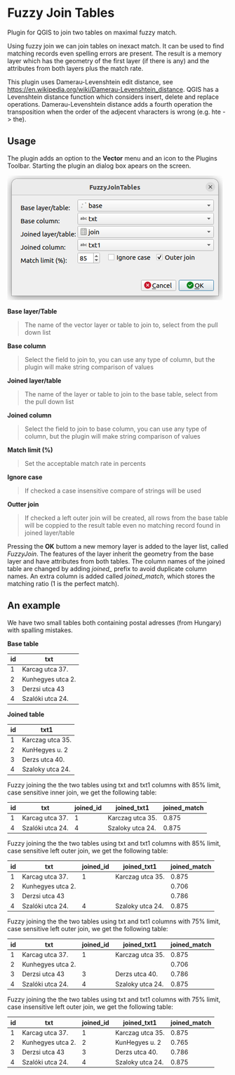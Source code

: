 # Fuzzy Join Tables

Plugin for QGIS to join two tables on maximal fuzzy match.

Using fuzzy join we can join tables on inexact match. It can be used to
find matching records even spelling errors are present. The result is a memory layer
which has the geometry of the first layer (if there is any) and the attributes 
from both layers plus the match rate.

This plugin uses Damerau-Levenshtein edit distance, see
https://en.wikipedia.org/wiki/Damerau-Levenshtein_distance. QGIS has a
Levenshtein distance function which considers insert, delete and replace
operations. Damerau-Levenshtein distance adds a fourth operation the
transposition when the order of the adjecent vharacters is wrong (e.g.
hte -> the).

## Usage

The plugin adds an option to the **Vector** menu and an icon to the
Plugins Toolbar. Starting the plugin an dialog box apears on the screen.

![dialog box of the plugin](fig1.png "Dialog box")

**Base layer/Table**

> The name of the vector layer or table to join to, select from the pull down list

**Base column**

> Select the field to join to, you can use any type of column, but the plugin will make string comparison of values

**Joined layer/table**

> The name of the layer or table to join to the base table, select from the pull down list

**Joined column**

> Select the field to join to base column, you can use any type of column, but the plugin will make string comparison of values

**Match limit (%)**

> Set the acceptable match rate in percents

**Ignore case**

> If checked a case insensitive compare of strings will be used

**Outter join**

> If checked a left outer join will be created, all rows from the base table will be coppied to the result table even no matching record found in joined layer/table

Pressing the **OK** buttom a new memory layer is added to the layer list, called
*FuzzyJoin*. The features of the layer inherit the geometry from the base layer
and have attributes from both tables. The column names of the joined table are
changed by adding *joined_* prefix to avoid duplicate column names.
An extra column is added called 
*joined_match*, which stores the matching ratio (1 is the perfect match).

## An example

We have two small tables both containing postal adresses (from Hungary)
with spalling mistakes.

**Base table**

| id | txt                  |
| -- | -------------------- |
|  1 | Karcag utca 37.      |
|  2 | Kunhegyes utca 2.    |
|  3 | Derzsi utca 43       |
|  4 | Szalóki utca 24.     |

**Joined table**

| id | txt1                 |
| -- | -------------------- |
|  1 | Karczag utca 35.     |
|  2 | KunHegyes u. 2       |
|  3 | Derzs utca 40.       |
|  4 | Szaloky utca 24.     |

Fuzzy joining the the two tables using txt and txt1 columns with 85%
limit, case sensitive inner join, we get the following table:

| id | txt                  | joined_id | joined_txt1      | joined_match |
| -- | -------------------- | --------- | ---------------- | ------------ |
|  1 | Karcag utca 37.      |         1 | Karczag utca 35. | 0.875        |
|  4 | Szalóki utca 24.     |         4 | Szaloky utca 24. | 0.875        |

Fuzzy joining the the two tables using txt and txt1 columns with
85% limit, case sensitive left outer join, we get the following table:

| id | txt                  | joined_id | joined_txt1      | joined_match |
| -- | -------------------- | --------- | ---------------- | ------------ |
|  1 | Karcag utca 37.      |         1 | Karczag utca 35. | 0.875        |
|  2 | Kunhegyes utca 2.    |           |                  | 0.706        |
|  3 | Derzsi utca 43       |           |                  | 0.786        |
|  4 | Szalóki utca 24.     |         4 | Szaloky utca 24. | 0.875        |

Fuzzy joining the the two tables using txt and txt1 columns with
75% limit, case sensitive left outer join, we get the following table:

| id | txt                  | joined_id | joined_txt1      | joined_match |
| -- | -------------------- | --------- | ---------------- | ------------ |
|  1 | Karcag utca 37.      |         1 | Karczag utca 35. | 0.875        |
|  2 | Kunhegyes utca 2.    |           |                  | 0.706        |
|  3 | Derzsi utca 43       |         3 | Derzs utca 40.   | 0.786        |
|  4 | Szalóki utca 24.     |         4 | Szaloky utca 24. | 0.875        |

Fuzzy joining the the two tables using txt and txt1 columns with
75% limit, case insensitive left outer join, we get the following table:

| id | txt                  | joined_id | joined_txt1      | joined_match |
| -- | -------------------- | --------- | ---------------- | ------------ |
|  1 | Karcag utca 37.      |         1 | Karczag utca 35. | 0.875        |
|  2 | Kunhegyes utca 2.    |         2 | KunHegyes u. 2   | 0.765        |
|  3 | Derzsi utca 43       |         3 | Derzs utca 40.   | 0.786        |
|  4 | Szalóki utca 24.     |         4 | Szaloky utca 24. | 0.875        |
